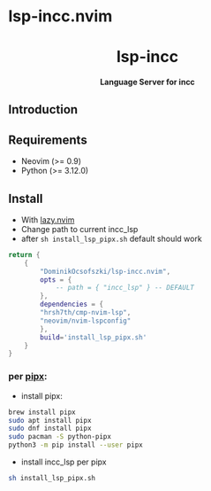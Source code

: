 # lsp-incc.nvim



<h1 align='center'>lsp-incc</h1>

<h4 align='center'>Language Server for incc</h4>


## Introduction


## Requirements

- Neovim (>= 0.9)
- Python (>= 3.12.0)

## Install

- With [lazy.nvim](https://github.com/folke/lazy.nvim)
- Change path to current incc_lsp
- after `sh install_lsp_pipx.sh` default should work

```lua
return {
	{
		"DominikOcsofszki/lsp-incc.nvim",
		opts = {
			-- path = { "incc_lsp" } -- DEFAULT
		},
		dependencies = { 
        "hrsh7th/cmp-nvim-lsp", 
        "neovim/nvim-lspconfig" 
        },
        build='install_lsp_pipx.sh'
	}
}
```

### per [pipx](https://github.com/pypa/pipx):

- install pipx:
```sh
brew install pipx
sudo apt install pipx
sudo dnf install pipx
sudo pacman -S python-pipx
python3 -m pip install --user pipx
```
- install incc_lsp per pipx
```sh
sh install_lsp_pipx.sh
```







